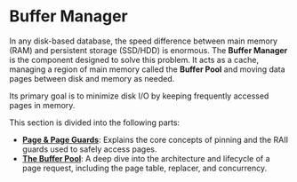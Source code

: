 # Buffer Manager

In any disk-based database, the speed difference between main memory (RAM) and persistent storage (SSD/HDD) is enormous. The **Buffer Manager** is the component designed to solve this problem. It acts as a cache, managing a region of main memory called the **Buffer Pool** and moving data pages between disk and memory as needed.

Its primary goal is to minimize disk I/O by keeping frequently accessed pages in memory.

This section is divided into the following parts:

- **[Page & Page Guards](../buffer/page.md)**: Explains the core concepts of pinning and the RAII guards used to safely access pages.
- **[The Buffer Pool](../buffer/buffer_pool.md)**: A deep dive into the architecture and lifecycle of a page request, including the page table, replacer, and concurrency.